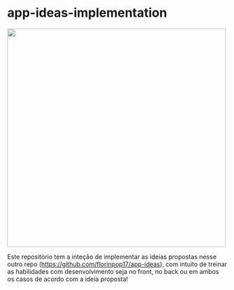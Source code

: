 # app-ideas-implementation

<img width="500px" src="https://github.com/florinpop17/app-ideas/blob/master/app-ideas.png">

Este repositório tem a inteção de implementar as  ideias propostas nesse outro repo (https://github.com/florinpop17/app-ideas), com intuito de treinar as habilidades com desenvolvimento seja no front, no back ou em ambos os casos de acordo com a ideia proposta!
